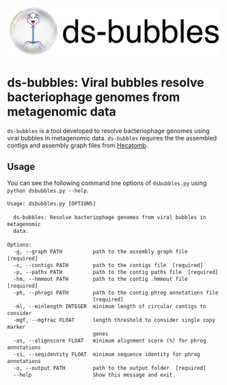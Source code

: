 <p align="center">
  <img src="ds-bubbles-logo.png" width="500" title="ds-bubbles logo" alt="ds-bubbles logo">
</p>

# ds-bubbles: Viral bubbles resolve bacteriophage genomes from metagenomic data

`ds-bubbles` is a tool developed to resolve bacteriophage genomes using viral bubbles in metagenomic data. `ds-bubbles` requires the the assembled contigs and assembly graph files from [Hecatomb](https://hecatomb.readthedocs.io/en/latest/). 

## Usage

You can see the following command line options of `dsbubbles.py` using `python dsbubbles.py --help`.

```
Usage: dsbubbles.py [OPTIONS]

  ds-bubbles: Resolve bacteriophage genomes from viral bubbles in metagenomic
  data.

Options:
  -g, --graph PATH          path to the assembly graph file  [required]
  -c, --contigs PATH        path to the contigs file  [required]
  -p, --paths PATH          path to the contig paths file  [required]
  -hm, --hmmout PATH        path to the contig .hmmout file  [required]
  -ph, --phrogs PATH        path to the contig phrog annotations file
                            [required]
  -ml, --minlength INTEGER  minimum length of circular contigs to consider
  -mgf, --mgfrac FLOAT      length threshold to consider single copy marker
                            genes
  -as, --alignscore FLOAT   minimum alignment score (%) for phrog annotations
  -si, --seqidentity FLOAT  minimum sequence identity for phrog annotations
  -o, --output PATH         path to the output folder  [required]
  --help                    Show this message and exit.
```
